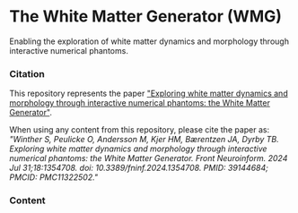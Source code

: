 # The White Matter Generator (WMG)

Enabling the exploration of white matter dynamics and morphology through interactive numerical phantoms.

### Citation

This repository represents the paper ["Exploring white matter dynamics and morphology through interactive numerical phantoms: the White Matter Generator"](https://www.frontiersin.org/journals/neuroinformatics/articles/10.3389/fninf.2024.1354708/full).

When using any content from this repository, please cite the paper as: <em>"Winther S, Peulicke O, Andersson M, Kjer HM, Bærentzen JA, Dyrby TB. Exploring white matter dynamics and morphology through interactive numerical phantoms: the White Matter Generator. Front Neuroinform. 2024 Jul 31;18:1354708. doi: 10.3389/fninf.2024.1354708. PMID: 39144684; PMCID: PMC11322502."</em>

### Content
